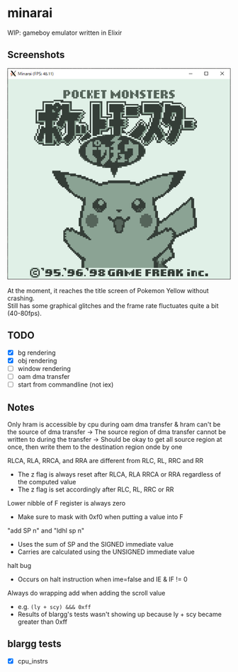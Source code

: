 # minarai

WIP: gameboy emulator written in Elixir

## Screenshots
![screenshot](README/ss_pikachu.png)

At the moment, it reaches the title screen of Pokemon Yellow without crashing.  
Still has some graphical glitches and the frame rate fluctuates quite a bit (40-80fps).

## TODO
- [x] bg rendering
- [x] obj rendering
- [ ] window rendering
- [ ] oam dma transfer
- [ ] start from commandline (not iex)

## Notes
Only hram is accessible by cpu during oam dma transfer & hram can't be the source of dma transfer
-> The source region of dma transfer cannot be written to during the transfer
-> Should be okay to get all source region at once, then write them to the destination region onde by one

RLCA, RLA, RRCA, and RRA are different from RLC, RL, RRC and RR
- The z flag is always reset after RLCA, RLA RRCA or RRA regardless of the computed value
- The z flag is set accordingly after RLC, RL, RRC or RR

Lower nibble of F register is always zero
- Make sure to mask with 0xf0 when putting a value into F

"add SP n" and "ldhl sp n"
- Uses the sum of SP and the SIGNED immediate value
- Carries are calculated using the UNSIGNED immediate value

halt bug
- Occurs on halt instruction when ime=false and IE & IF != 0

Always do wrapping add when adding the scroll value
- e.g. `(ly + scy) &&& 0xff`
- Results of blargg's tests wasn't showing up because ly + scy became greater than 0xff

## blargg tests
- [x] cpu_instrs

